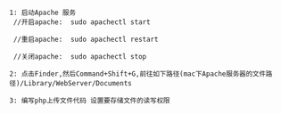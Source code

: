
    1: 启动Apache 服务  
     //开启apache:  sudo apachectl start
 
     //重启apache:  sudo apachectl restart
 
     //关闭apache:  sudo apachectl stop
 
    2: 点击Finder,然后Command+Shift+G,前往如下路径(mac下Apache服务器的文件路径)/Library/WebServer/Documents
 
    3: 编写php上传文件代码 设置要存储文件的读写权限
 
